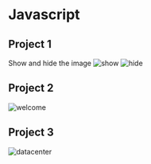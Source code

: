 ﻿# Javascript
## Project 1
Show and hide the image
![show](https://user-images.githubusercontent.com/29461344/116452322-3adfcf80-a823-11eb-83ae-b0e7e5af6650.PNG)
![hide](https://user-images.githubusercontent.com/29461344/116452336-3ddac000-a823-11eb-9bbc-fc1133e8be1b.PNG)
## Project 2
![welcome](https://user-images.githubusercontent.com/29461344/116452364-4501ce00-a823-11eb-8d7e-fcee2fb070df.PNG)

## Project 3
![datacenter](https://user-images.githubusercontent.com/29461344/116452378-47fcbe80-a823-11eb-9261-39a56c63ec32.PNG)
